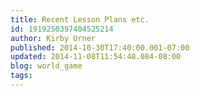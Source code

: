 ```yaml
---
title: Recent Lesson Plans etc.
id: 1919250397404525214
author: Kirby Urner
published: 2014-10-30T17:40:00.001-07:00
updated: 2014-11-08T11:54:48.084-08:00
blog: world_game
tags: 
---
```


